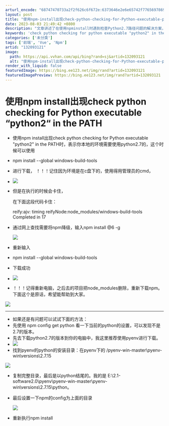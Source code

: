```yaml
---
arturl_encode: "68747470733a2f2f626c6f672e:6373646e2e6e65742f77656978696e5f33383434313232392f:61727469636c652f64657461696c732f313332303933313231"
layout: post
title: "使用npm-install出现check-python-checking-for-Python-executable-python2-in-the-PATH"
date: 2023-08-03 21:49:42 +0800
description: "文章讲述了在使用npminstall时遇到检查Python2.7路径问题的解决方案，包括通过`npm"
keywords: 'check python checking for python executable "python2" in the path'
categories: ['未分类']
tags: ['前端', 'Vue', 'Npm']
artid: "132093121"
image:
  path: https://api.vvhan.com/api/bing?rand=sj&artid=132093121
  alt: "使用npm-install出现check-python-checking-for-Python-executable-python2-in-the-PATH"
render_with_liquid: false
featuredImage: https://bing.ee123.net/img/rand?artid=132093121
featuredImagePreview: https://bing.ee123.net/img/rand?artid=132093121
---
```


# 使用npm install出现check python checking for Python executable “python2“ in the PATH

* 使用npm install出现check python checking for Python executable "python2" in the PATH时，表示你本地的环境需要使用python2.7的，这个时候可以使用
* npm install --global windows-build-tools
* 进行下载， ！！！记住因为环境是在c盘下的，使用得用管理员的cmd，
* ![](https://i-blog.csdnimg.cn/blog_migrate/301a72f1671fcaef2da5249090dad0c5.png)
* 但是在执行的时候会卡住，

  在下面这段代码卡住：
    
  reify:ajv: timing reifyNode:node\_modules/windows-build-tools Completed in 17
* 通过网上查找需要将npm降级，输入npm install @6 -g

  ![](https://i-blog.csdnimg.cn/blog_migrate/f12fff2bb90e43e364d3bfccc0c45e8f.png)
* 重新输入
* npm install --global windows-build-tools
* 下载成功
* ![](https://i-blog.csdnimg.cn/blog_migrate/0b7a4113b7d7f786242481548497ea1f.png)
* ！！！记得重新电脑，之后去的项目把node\_modules删除，重新下载npm。下面这个是原话，希望能帮助到大家。

![](https://i-blog.csdnimg.cn/blog_migrate/5304dc2d737ad86647b59a511f1990a9.png)

-----------------------------------------------------------------------------------------------

* 如果还是有问题可以试试下面的方法：
* 先使用 npm config get python 看一下当前的python的设置，可以发现不是2.7的版本。
* 先去下载python2.7的版本到你的电脑中，我这里推荐使用pyenv进行下载。
* ![](https://i-blog.csdnimg.cn/blog_migrate/13b709d1dde16374abf15d25ea3a123a.png)
* 找到pyenv的python的安装目录：在pyenv下的 /pyenv-win-master\pyenv-win\versions\2.7.15

![](https://i-blog.csdnimg.cn/blog_migrate/be2dd8d34cb869310bcca228432002c1.png)

* 复制完整目录，最后是以python结尾的。我的是 E:\2.1-software2.0\pyenv\pyenv-win-master\pyenv-win\versions\2.7.15\python。
* 最后设置一下npm的config为上面的目录
    
  ![](https://i-blog.csdnimg.cn/blog_migrate/f70618ce3056d6df41f5f37f6b45bd6f.png)
* 重新执行npm install